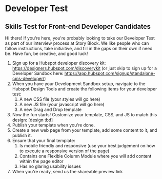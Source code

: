 # Developer Test
## Skills Test for Front-end Developer Candidates

Hi there! If you're here, you're probably looking to take our Developer Test as part of our interview process at Story Block. We like people who can follow instructions, take initiaitive, and fill in the gaps on their own if need be. Have fun, be creative, and good luck!

1. Sign up for a Hubspot developer discovery kit: https://designers.hubspot.com/discoverykit (or just skip to sign up for a Developer Sandbox here: https://app.hubspot.com/signup/standalone-cms-developer/)
1. When you have your Development Sandbox setup, navigate to the Hubspot Design Tools and create the following items for your developer test:
    1. A new CSS file (your styles will go here)
    1. A new JS file (your javascript will go here)
    1. A new Drag and Drop template
1. Now the fun starts! Customize your template, CSS, and JS to match this design: [design tbd]
1. Publish your template when you're done.
1. Create a new web page from your template, add some content to it, and publish it.
1. Ensure that your final template:
    1. Is mobile friendly and responsive (use your best judgement on how to execute a responsive version of the page)
    1. Contains one Flexible Column Module where you will add content within the page editor
    1. Has no glaring usability issues
1. When you're ready, send us the shareable preview link

